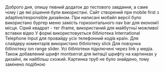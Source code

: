 Доброго дня, опишу певний додаток до тестового завдання, а саме чому і де які рішення були використані.
Сайт створений при mobile first з adaptive/responsible дизайном.
При написані мобайл версії було використано бургер меню замість горизонтального nav bar для економії місця.
Сірий квадрат - тег iframe, використаний для майбутньї можливої вставки відео
У формі використовується бібліотека International Telephone Input для провайду усіх телефонний кодів країн.
Для слайдеру коментарів використано бібліотеку slick
Для повзунка бібілотеку ion range slider. 
Усі бібліотеки підключені через link у медіа.
Також добавлений шрифт montserrat  для імітації шрифту на картинках у дизайні, як найбільш схожий.
Картинка труб не було знайдено, тому замінено подібною
